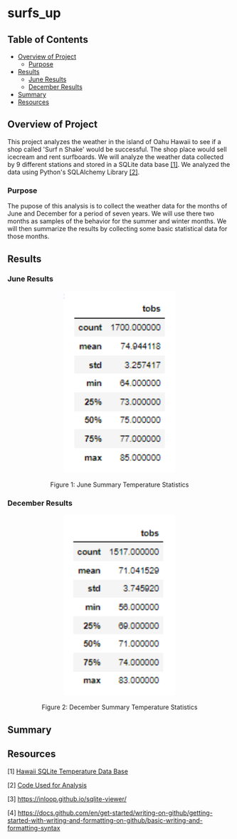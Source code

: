 # surfs_up

## Table of Contents
- [Overview of Project](#OverviewProject)
  * [Purpose](#purpose)
- [Results](#Results)
  * [June Results](#JunRes)
  * [December Results](#DecRes)
- [Summary](#Summary)
- [Resources](#Resources)

## <a name="OverviewProject"></a>Overview of Project

This project analyzes the weather in the island of Oahu Hawaii to see if a shop called 'Surf n Shake' would be successful. The shop place would sell icecream and rent surfboards. We will analyze the weather data collected by 9 different stations and stored in a SQLite data base [[1]](#1). We analyzed the data using Python's SQLAlchemy Library [[2]](#2).

### <a name="purpose"></a>Purpose

The pupose of this analysis is to collect the weather data for the months of June and December for a period of seven years. We will use there two months as samples of the behavior for the summer and winter months. We will then summarize the results by collecting some basic statistical data for those months. 

## <a name="Results"></a>Results

### <a name="JunRes"></a>June Results

<p align="center"> <img src="june_temps.png" width ="50%" alt="june_temps"> </p>
<p align="center"> Figure 1: June Summary Temperature Statistics</p> 

### <a name="DecRes"></a>December Results

<p align="center"> <img src="dec_temps.png" width ="50%" alt="dec_temps"> </p>
<p align="center"> Figure 2: December Summary Temperature Statistics</p>  

## <a name="Summary"></a> Summary

   

## <a name="Resources"></a>Resources

<a name="1">[1]</a> [Hawaii SQLite Temperature Data Base](https://github.com/tamiespinosa/surfs_up/blob/1f6d1fa61caf6a22e5d35e919601ad74e5d26c7d/hawaii.sqlite)

<a name="2">[2]</a> [Code Used for Analysis](https://github.com/tamiespinosa/surfs_up/blob/1f6d1fa61caf6a22e5d35e919601ad74e5d26c7d/SurfsUp_Challenge.ipynb)

[3] https://inloop.github.io/sqlite-viewer/

[4] https://docs.github.com/en/get-started/writing-on-github/getting-started-with-writing-and-formatting-on-github/basic-writing-and-formatting-syntax
